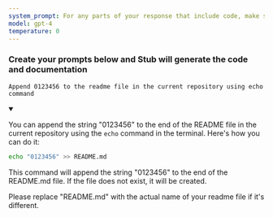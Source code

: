 ```yaml
---
system_prompt: For any parts of your response that include code, make sure to include the filename along with the backtick and the code snippets. For any environment variables, use stubuser and stubpassword as the login. For any commands, auto confirm any prompts on stdin. 
model: gpt-4
temperature: 0
---
```




### Create your prompts below and Stub will generate the code and documentation












```stub
Append 0123456 to the readme file in the current repository using echo command
```

<details open id="ae789b18d323db19158ad2745958d92a">
<summary></summary>

You can append the string "0123456" to the end of the README file in the current repository using the `echo` command in the terminal. Here's how you can do it:

```bash
echo "0123456" >> README.md
```

This command will append the string "0123456" to the end of the README.md file. If the file does not exist, it will be created. 

Please replace "README.md" with the actual name of your readme file if it's different.
</details>

